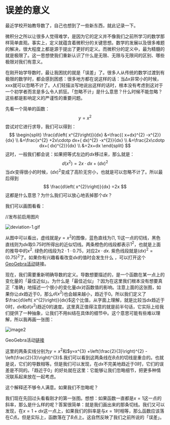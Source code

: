 # 误差的意义

最近学校开始教导数了，自己也想到了一些新东西，就此记录一下。

微积分之所以让很多人觉得难学，是因为它的定义并不像我们之前所学习的数学那样简单直观。事实上，定义就蕴含着微积分的关键思想。数学的发展以及很多难题的解决，很大程度上都是源于提出了更好的定义。而微积分的定义中，最为精髓的就是极限了。这一思想使我们重新认识了什么是无限、无限与无限间的区别、哪些极限对我们有意义。

在刚开始学导数时，最让我困扰的就是「误差」了。很多人从传统的数学过渡到有极限的数学时，都会感到困惑：很多地方都在说这样的话：当$\Delta x$非常小的时候，xxx就可以忽略不计了。人们轻描淡写地说出这样的话时，根本没有考虑到这对于一个初学者而言是多么令人抓狂。「忽略不计」是什么意思？什么时候不能忽略？这些都是影响定义的严谨性的重要问题。

先看一个简单的函数：
$$
y=x^{2}
$$
尝试对它进行求导，我们可以得到：
$$
\begin{split}
\frac{d\left( x^{2}\right)}{dx} &=\frac{( x+dx)^{2} -x^{2}}{dx} \\
&=\frac{x^{2} +2x\cdotp dx+( dx)^{2} -x^{2}}{dx} \\
&=\frac{2x\cdotp dx+( dx)^{2}}{dx} \\
&=2x+dx
\end{split}
$$
这时，一般我们都会说：如果把等式左边的$dx$移过来，那么就是：
$$
d\left( x^{2}\right) =2x\cdotp dx+( dx)^{2}
$$
当$dx$变得很小的时候，$(dx)^{2}$变成了高阶无穷小，也就是可以忽略不计了。所以最后得到
$$
\frac{d\left( x^{2}\right)}{dx} =2x
$$
这都是什么意思？为什么我们可以放心地丢掉那个$dx$？

我们可以画图看看：

//发布前启用图片

![deviation-1.gif](https://i.loli.net/2020/04/16/4VK6mHO3QtcsrZM.gif)

从图中可以看出，虚线就是$y=x^{2}$的图像，蓝色直线为$(1,\ 1)$这一点的切线，黑色直线则为$dx$取0.75时所得出的近似切线。两条橙色的线段都表示$1^{2}$，也就是上面的推导中的$x^{2}$. 绿色的线段为$2\cdotp 1\cdotp 0.75$，对应$2x\cdotp dx$. 紫色线段就是$(dx)^{2}=(0.75)^{2}$了。如果你有兴趣看看改变$dx$的值时会发生什么 ，可以打开这个[GeoGebra活动](https://www.geogebra.org/classic/uqxhcue8)链接。

现在，我们需要重新明确导数的定义。导数想要描述的，是一个函数在某一点上的变化量的「最佳近似」。为什么是「最佳近似」？因为在这里我们根本没有想要真正「准确」地描述一个很小的变化量$dx$对函数值的影响。注意上面的这张图，如果你让$dx$趋近于0，那么$d(x^{2})$也会越来越小，趋近于0。所以我们定义了$\frac{d\left( x^{2}\right)}{dx}$这个比值，从字面上理解，就是比较当$dx$趋近于0时，$dx$和$d(x^{2})$趋近0的速度。这里真正值得注意的就是前半句话，它实际上给我们提供了一种抽象，让我们不用纠结在具体的细节中。这个意思可能有些难以理解，所以我再画一张图：

![image2](https://i.loli.net/2020/04/19/l48ek1PsEQihCJ3.png)

GeoGebra活动[链接](https://www.geogebra.org/m/v8zazn2u)

这里的两条实线分别为$y=x^{2}$和$y=x^{3} +\left(\frac{2}{3}\right)^{2} -\left(\frac{2}{3}\right)^{3}$.我们可以看到这两条线在$B$点的切线是重合的。也就是说，它们的导数相等。但是我们可以发现，在$dx$不完美地趋近于0时，它们的误差是不同的。「趋近于0」的好处就在这里：它能够让我们忽略细节，把更多种情况联系起来放在一起考虑。

这个解释还不够令人满意。如果我们不忽略呢？

我们现在先回过头看看刚才的第一张图。想想：如果函数一直都是$x=1$这一点的斜率，那么是什么样的呢？答案很简单：就是我们画出来的那条切线。我们又可以发现，在$x=1+dx$这一点上，如果我们的斜率是与$x=1$时相等，那么函数应该落在$C$点。但是实际上，函数落在了$B$点上。这自然反映了我们之前所说的「误差」。

